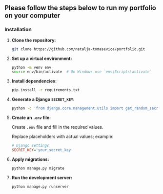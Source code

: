 ## Please follow the steps below to run my portfolio on your computer

### Installation

1. **Clone the repository:**

    ```bash
    git clone https://github.com/natalja-tomasevica/portfolio.git
    ```

2. **Set up a virtual environment:**

    ```bash
    python -m venv env
    source env/bin/activate  # On Windows use `env\Scripts\activate`
    ```

3. **Install dependencies:**

    ```bash
    pip install -r requirements.txt
    ```

4. **Generate a Django `SECRET_KEY`:**

    ```bash
    python -c 'from django.core.management.utils import get_random_secret_key; print(get_random_secret_key())'
    ```

5. **Create an `.env` file:**

    Create `.env` file and fill in the required values.

    Replace placeholders with actual values; example:

    ```ini
    # Django settings
    SECRET_KEY='your_secret_key'
    ```

6. **Apply migrations:**

    ```bash
    python manage.py migrate
    ```

7. **Run the development server:**

    ```bash
    python manage.py runserver
    ```
